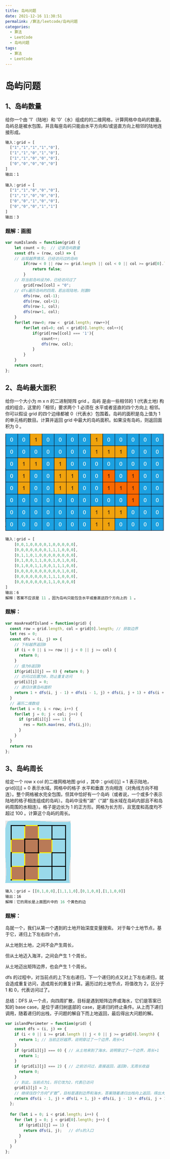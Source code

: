 ```yaml
---
title: 岛屿问题
date: 2021-12-16 11:38:51
permalink: /算法/leetcode/岛屿问题
categories:
  - 算法
  - LeetCode
  - 岛屿问题
tags:
  - 算法
  - LeetCode
---
```

# 岛屿问题

## 1、岛屿数量

给你一个由 '1'（陆地）和 '0'（水）组成的的二维网格，计算网格中岛屿的数量。岛屿总是被水包围，并且每座岛屿只能由水平方向和/或竖直方向上相邻的陆地连接形成。

```javascript
输入：grid = [
  ["1","1","1","1","0"],
  ["1","1","0","1","0"],
  ["1","1","0","0","0"],
  ["0","0","0","0","0"]
]
输出：1

输入：grid = [
  ["1","1","0","0","0"],
  ["1","1","0","0","0"],
  ["0","0","1","0","0"],
  ["0","0","0","1","1"]
]
输出：3
```

### 题解：画图

```javascript
var numIslands = function(grid) {
    let count = 0;  // 记录岛屿数量
    const dfs = (row, col) => {
	// 出现越界情况、已经访问过的岛屿
        if(row < 0 || row >= grid.length || col < 0 || col >= grid[0].length || grid[row][col] === "0"){
            return false;
        }
	// 将当前岛屿设为0，已经访问过了
        grid[row][col] = "0";
	// dfs遍历岛屿的四周，若出现陆地，则置0
        dfs(row, col-1);
        dfs(row, col+1);
        dfs(row-1, col);
        dfs(row+1, col);
    }
    for(let row=0; row <  grid.length; row++){
        for(let col=0; col < grid[0].length; col++){
            if(grid[row][col] === '1'){
                count++;
                dfs(row, col);
            }
        }
    }
    return count;
};
```

## 2、岛屿最大面积

给你一个大小为 m x n 的二进制矩阵 grid 。岛屿 是由一些相邻的 1 (代表土地) 构成的组合，这里的「相邻」要求两个 1 必须在 水平或者竖直的四个方向上 相邻。你可以假设 grid 的四个边缘都被 0（代表水）包围着。岛屿的面积是岛上值为 1 的单元格的数目。计算并返回 grid 中最大的岛屿面积。如果没有岛屿，则返回面积为 0 。

![img](./images/algorithm/695.png)

```javascript
输入：grid = [
	[0,0,1,0,0,0,0,1,0,0,0,0,0],
	[0,0,0,0,0,0,0,1,1,1,0,0,0],
	[0,1,1,0,1,0,0,0,0,0,0,0,0],
	[0,1,0,0,1,1,0,0,1,0,1,0,0],
	[0,1,0,0,1,1,0,0,1,1,1,0,0],
	[0,0,0,0,0,0,0,0,0,0,1,0,0],
	[0,0,0,0,0,0,0,1,1,1,0,0,0],
	[0,0,0,0,0,0,0,1,1,0,0,0,0]
]
输出：6
解释：答案不应该是 11 ，因为岛屿只能包含水平或垂直这四个方向上的 1 。
```

### 题解：

```javascript
var maxAreaOfIsland = function(grid) {
  const row = grid.length, col = grid[0].length; // 获取边界
  let res = 0;
  const dfs = (i, j) => {
    // 下标越界返回0
    if (i < 0 || i >= row || j < 0 || j >= col) {
      return 0;
    }
    // 值为0返回0
    if(grid[i][j] == 0) { return 0; }
    // 访问过后置为0，防止重复访问
    grid[i][j] = 0;
    // 递归计算岛屿面积
    return 1 + dfs(i, j - 1) + dfs(i - 1, j) + dfs(i, j + 1) + dfs(i + 1, j);
  }
  // 遍历二维数组
  for(let i = 0; i < row; i++) {
    for(let j = 0; j < col; j++) {
      if (grid[i][j] === 1) {
        res = Math.max(res, dfs(i,j));
      }
    }
  }
  return res
};
```

## 3、岛屿周长

给定一个 row x col 的二维网格地图 grid ，其中：grid[i][j] = 1 表示陆地， grid[i][j] = 0 表示水域。网格中的格子 水平和垂直 方向相连（对角线方向不相连）。整个网格被水完全包围，但其中恰好有一个岛屿（或者说，一个或多个表示陆地的格子相连组成的岛屿）。岛屿中没有“湖”（“湖” 指水域在岛屿内部且不和岛屿周围的水相连）。格子是边长为 1 的正方形。网格为长方形，且宽度和高度均不超过 100 。计算这个岛屿的周长。

![img](./images/algorithm/463.png)

```javascript
输入：grid = [[0,1,0,0],[1,1,1,0],[0,1,0,0],[1,1,0,0]]
输出：16
解释：它的周长是上面图片中的 16 个黄色的边
```

### 题解：

岛就一个，我们从第一个遇到的土地开始深度变量搜索。 对于每个土地节点，基于它，递归上下左右四个点，

从土地到土地，之间不会产生周长，

但从土地迈入海洋，之间会产生 1 个周长，

从土地迈出矩阵边界，也会产生 1 个周长。

dfs 的过程中，对当前点的上下左右递归，下一个递归的点又对上下左右递归，就会造成重复访问，造成周长的重复计算。遍历过的土地节点，将值改为 2，区分于 1 和 0，代表访问过了。

总结：DFS 从一个点，向四周扩散，目标是遇到矩阵边界或海水，它们是答案已知的 base case，是位于递归树底部的 case，是递归的终止条件。从上而下递归调用，随着递归的出栈，子问题的解自下而上地返回，最后得出大问题的解。

```javascript
var islandPerimeter = function(grid) {
    const dfs = (i, j) => {
    if (i < 0 || i >= grid.length || j < 0 || j >= grid[0].length) {
      return 1; // 当前正好越界，说明穿过了一个边界，周长+1
    }
    if (grid[i][j] === 0) { // 从土地来到了海水，说明穿过了一个边界，周长+1
      return 1;
    }
    if (grid[i][j] === 2) { // 之前访问过，直接返回，返回0，无周长收益
      return 0;
    }
    // 到此，当前点为1，将它改为2，代表已访问
    grid[i][j] = 2; 
    // 继续往四个方向“扩散”，目标是遇到边界和海水，答案随着递归出栈向上返回，得出大的答案
    return dfs(i - 1, j) + dfs(i + 1, j) + dfs(i, j - 1) + dfs(i, j + 1);
  };

  for (let i = 0; i < grid.length; i++) {
    for (let j = 0; j < grid[0].length; j++) {
      if (grid[i][j] == 1) {
        return dfs(i, j);   // dfs的入口
      }
    }
  }
};
```
